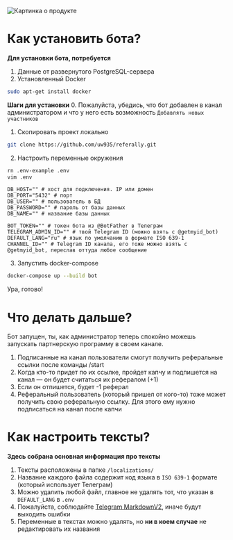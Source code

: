![Картинка о продукте](../assets/github-guides-cover.png "Дизайн от Марка")

# Как установить бота?
**Для установки бота, потребуется**
1. Данные от развернутого PostgreSQL-сервера
2. Установленный Docker
```bash
sudo apt-get install docker
```

**Шаги для установки**
0. Пожалуйста, убедись, что бот добавлен в канал администратором и что у него есть возможность `Добавлять новых участников`

1. Скопировать проект локально
```bash
git clone https://github.com/uw935/referally.git
```

2. Настроить переменные окружения
```bash
rn .env-example .env
vim .env
```
```env
DB_HOST="" # хост для подключения. IP или домен
DB_PORT="5432" # порт
DB_USER="" # пользователь в БД
DB_PASSWORD="" # пароль от базы данных
DB_NAME="" # название базы данных

BOT_TOKEN="" # токен бота из @BotFather в Телеграм
TELEGRAM_ADMIN_ID="" # твой Telegram ID (можно взять с @getmyid_bot)
DEFAULT_LANG="ru" # язык по умолчанию в формате ISO 639-1
CHANNEL_ID="" # Telegram ID канала, его тоже можно взять с @getmyid_bot, переслав оттуда любое сообщение
```

3. Запустить docker-compose
```bash
docker-compose up --build bot
```

Ура, готово!

# Что делать дальше?
Бот запущен, ты, как администратор теперь спокойно можешь запускать партнерскую программу в своем канале. 

1. Подписанные на канал пользователи смогут получить реферальные ссылки после команды /start
2. Когда кто-то придет по их ссылке, пройдет капчу и подпишется на канал — он будет считаться их рефералом (+1)
3. Если он отпишется, будет -1 реферал
4. Реферальный пользователь (который пришел от кого-то) тоже может получить свою реферальную ссылку. Для этого ему нужно подписаться на канал после капчи

# Как настроить тексты?
**Здесь собрана основная информация про тексты**
1. Тексты расположены в папке `/localizations/`
2. Название каждого файла содержит код языка в `ISO 639-1` формате (который использует Телеграм)
3. Можно удалить любой файл, главное не удалять тот, что указан в `DEFAULT_LANG` в `.env`
4. Пожалуйста, соблюдайте [Telegram MarkdownV2](https://core.telegram.org/bots/api#markdownv2-style), иначе будут выходить ошибки
5. Переменные в текстах можно удалять, но __ни в коем случае__ не редактировать их названия

